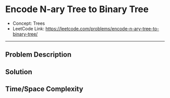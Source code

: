 # Encode N-ary Tree to Binary Tree

- Concept: Trees
- LeetCode Link: https://leetcode.com/problems/encode-n-ary-tree-to-binary-tree/

---

## Problem Description

## Solution

## Time/Space Complexity

